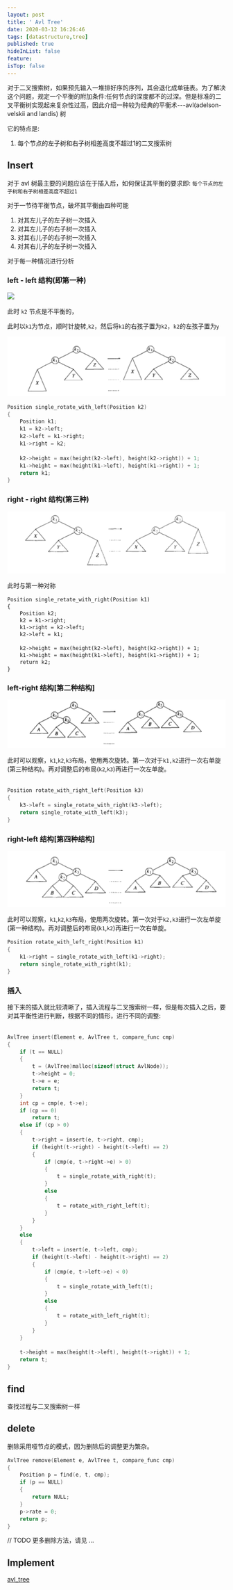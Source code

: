 ```yaml
---
layout: post
title: ' Avl Tree'
date: 2020-03-12 16:26:46
tags: [datastructure,tree]
published: true
hideInList: false
feature: 
isTop: false
---
```


对于二叉搜索树，如果预先输入一堆排好序的序列，其会退化成单链表。为了解决这个问题，规定一个平衡的附加条件:任何节点的深度都不的过深。但是标准的二叉平衡树实现起来复杂性过高，因此介绍一种较为经典的平衡术---avl(adelson-velskii and landis) 树

它的特点是:

1. 每个节点的左子树和右子树相差高度不超过1的二叉搜索树


## Insert 

对于 avl 树最主要的问题应该在于插入后，如何保证其平衡的要求即: `每个节点的左子树和右子树相差高度不超过1`

对于一节待平衡节点，破坏其平衡由四种可能

1. 对其左儿子的左子树一次插入
2. 对其左儿子的右子树一次插入
3. 对其右儿子的右子树一次插入
4. 对其右儿子的左子树一次插入

对于每一种情况进行分析

### left - left 结构(即第一种)

![](../asserts/avl/l_s.png)


此时 `k2` 节点是不平衡的，

此时以`k1`为节点，顺时针旋转,`k2`，然后将`k1`的右孩子置为`k2`，`k2`的左孩子置为`y`

![](https://raw.githubusercontent.com/hsjfans/git_resource/master/20190423212523.png)


```c
Position single_rotate_with_left(Position k2)
{
    Position k1;
    k1 = k2->left;
    k2->left = k1->right;
    k1->right = k2;

    k2->height = max(height(k2->left), height(k2->right)) + 1;
    k1->height = max(height(k1->left), height(k1->right)) + 1;
    return k1;
}


```


### right - right 结构(第三种)

![](https://raw.githubusercontent.com/hsjfans/git_resource/master/20190423214702.png)


此时与第一种对称

```
Position single_retate_with_right(Position k1)
{
    Position k2;
    k2 = k1->right;
    k1->right = k2->left;
    k2->left = k1;

    k2->height = max(height(k2->left), height(k2->right)) + 1;
    k1->height = max(height(k1->left), height(k1->right)) + 1;
    return k2;
}

```

### left-right 结构[第二种结构]

![](https://raw.githubusercontent.com/hsjfans/git_resource/master/20190423214958.png)

此时可以观察，`k1`,`k2`,`k3`布局，使用两次旋转。第一次对于`k1,k2`进行一次右单旋(第三种结构)。再对调整后的布局(`k2`,`k3`)再进行一次左单旋。


```c

Position rotate_with_right_left(Position k3)
{
    k3->left = single_rotate_with_right(k3->left);
    return single_rotate_with_left(k3);
}

```


### right-left 结构[第四种结构]

![](https://raw.githubusercontent.com/hsjfans/git_resource/master/20190423215705.png)

此时可以观察，`k1`,`k2`,`k3`布局，使用两次旋转。第一次对于`k2,k3`进行一次左单旋(第一种结构)。再对调整后的布局(`k1`,`k2`)再进行一次右单旋。

```c
Position rotate_with_left_right(Position k1)
{
    k1->right = single_rotate_with_left(k1->right);
    return single_rotate_with_right(k1);
}

```

### 插入

接下来的插入就比较清晰了，插入流程与二叉搜索树一样，但是每次插入之后，要对其平衡性进行判断，根据不同的情形，进行不同的调整:

```c

AvlTree insert(Element e, AvlTree t, compare_func cmp)
{
    if (t == NULL)
    {
        t = (AvlTree)malloc(sizeof(struct AvlNode));
        t->height = 0;
        t->e = e;
        return t;
    }
    int cp = cmp(e, t->e);
    if (cp == 0)
        return t;
    else if (cp > 0)
    {
        t->right = insert(e, t->right, cmp);
        if (height(t->right) - height(t->left) == 2)
        {
            if (cmp(e, t->right->e) > 0)
            {
                t = single_rotate_with_right(t);
            }
            else
            {
                t = rotate_with_right_left(t);
            }
        }
    }
    else
    {
        t->left = insert(e, t->left, cmp);
        if (height(t->left) - height(t->right) == 2)
        {
            if (cmp(e, t->left->e) < 0)
            {
                t = single_rotate_with_left(t);
            }
            else
            {
                t = rotate_with_left_right(t);
            }
        }
    }

    t->height = max(height(t->left), height(t->right)) + 1;
    return t;
}

```

## find 

查找过程与二叉搜索树一样

## delete 
删除采用哑节点的模式，因为删除后的调整更为繁杂。

```c
AvlTree remove(Element e, AvlTree t, compare_func cmp)
{
    Position p = find(e, t, cmp);
    if (p == NULL)
    {
        return NULL;
    }
    p->rate = 0;
    return p;
}

```

// TODO
更多删除方法，请见
...

## Implement

[avl_tree](../src/avl_tree.c)
